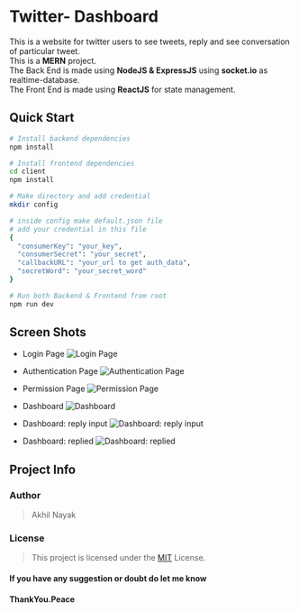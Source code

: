 # Twitter- Dashboard

This is a website for twitter users to see tweets, reply and see conversation of particular tweet.  
This is a **MERN** project.  
The Back End is made using **NodeJS & ExpressJS** using **socket.io** as realtime-database.  
The Front End is made using **ReactJS** for state management.

## Quick Start

```bash
# Install backend dependencies
npm install

# Install frontend dependencies
cd client
npm install

# Make directory and add credential
mkdir config

# inside config make default.json file
# add your credential in this file
{
  "consumerKey": "your_key",
  "consumerSecret": "your_secret",
  "callbackURL": "your_url to get auth_data",
  "secretWord": "your_secret_word"
}

# Run both Backend & Frontend from root
npm run dev
```

## Screen Shots

- Login Page
  ![Login Page](https://res.cloudinary.com/dx0wpoeyu/image/upload/v1588647597/twitter-dashboard/WhatsApp_Image_2020-05-05_at_8.07.06_AM.jpg)

- Authentication Page
  ![Authentication Page](https://res.cloudinary.com/dx0wpoeyu/image/upload/v1588647597/twitter-dashboard/WhatsApp_Image_2020-05-05_at_8.10.02_AM.jpg)

- Permission Page
  ![Permission Page](https://res.cloudinary.com/dx0wpoeyu/image/upload/v1588647597/twitter-dashboard/WhatsApp_Image_2020-05-05_at_8.12.37_AM.jpg)

- Dashboard
  ![Dashboard](https://res.cloudinary.com/dx0wpoeyu/image/upload/v1588647597/twitter-dashboard/WhatsApp_Image_2020-05-05_at_8.16.34_AM.jpg)

- Dashboard: reply input
  ![Dashboard: reply input](https://res.cloudinary.com/dx0wpoeyu/image/upload/v1588647597/twitter-dashboard/WhatsApp_Image_2020-05-05_at_8.17.12_AM.jpg)

- Dashboard: replied
  ![Dashboard: replied](https://res.cloudinary.com/dx0wpoeyu/image/upload/v1588647597/twitter-dashboard/WhatsApp_Image_2020-05-05_at_8.17.33_AM.jpg)

## Project Info

### Author

> Akhil Nayak

### License

> This project is licensed under the [MIT](https://choosealicense.com/licenses/mit/) License.

#### If you have any suggestion or doubt do let me know

#### ThankYou.Peace
